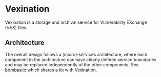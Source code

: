 # Vexination

Vexination is a storage and archival service for Vulnerability EXchange (VEX) files.

## Architecture

The overall design follows a (micro)-services architecture, where each component in the architecture can have clearly defined service boundaries and may be replaced independently of the other components. See [bombastic](../bombastic/README.md) which shares a lot with Vexination.
